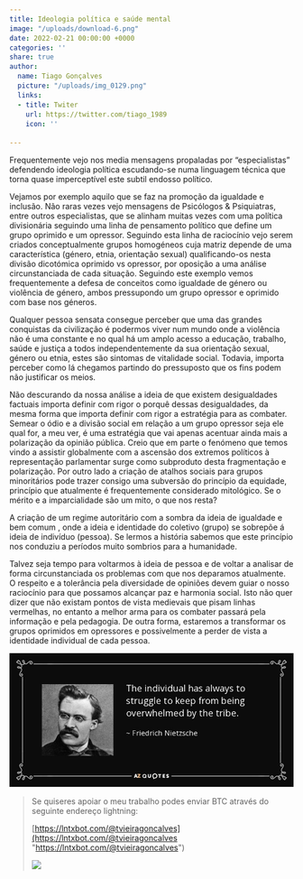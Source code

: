 ```yaml
---
title: Ideologia política e saúde mental
image: "/uploads/download-6.png"
date: 2022-02-21 00:00:00 +0000
categories: ''
share: true
author:
  name: Tiago Gonçalves
  picture: "/uploads/img_0129.png"
  links:
  - title: Twiter
    url: https://twitter.com/tiago_1989
    icon: ''

---
```

Frequentemente vejo nos media mensagens propaladas por “especialistas” defendendo ideologia política escudando-se numa linguagem técnica que torna quase imperceptível este subtil endosso político.

Vejamos por exemplo aquilo que se faz na promoção da igualdade e inclusão. Não raras vezes vejo mensagens de Psicólogos & Psiquiatras, entre outros especialistas, que se alinham muitas vezes com uma política divisionária seguindo uma linha de pensamento político que define um grupo oprimido e um opressor. Seguindo esta linha de raciocínio vejo serem criados conceptualmente grupos homogéneos cuja matriz depende de uma característica (género, etnia, orientação sexual) qualificando-os nesta divisão dicotómica oprimido vs opressor, por oposição a uma análise circunstanciada de cada situação. Seguindo este exemplo vemos frequentemente a defesa de conceitos como igualdade de género ou violência de género, ambos pressupondo um grupo opressor e oprimido com base nos géneros.

Qualquer pessoa sensata consegue perceber que uma das grandes conquistas da civilização é podermos viver num mundo onde a violência não é uma constante e no qual há um amplo acesso a educação, trabalho, saúde e justiça a todos independentemente da sua orientação sexual, género ou etnia, estes são sintomas de vitalidade social. Todavia, importa perceber como lá chegamos partindo do pressuposto que os fins podem não justificar os meios.

Não descurando da nossa análise a ideia de que existem desigualdades factuais importa definir com rigor o porquê dessas desigualdades, da mesma forma que importa definir com rigor a estratégia para as combater. Semear o ódio e a divisão social em relação a um grupo opressor seja ele qual for, a meu ver, é uma estratégia que vai apenas acentuar ainda mais a polarização da opinião pública. Creio que em parte o fenómeno que temos vindo a assistir globalmente com a ascensão dos extremos políticos à representação parlamentar surge como subproduto desta fragmentação e polarização. Por outro lado a criação de atalhos sociais para grupos minoritários pode trazer consigo uma subversão do princípio da equidade, princípio que atualmente é frequentemente considerado mitológico. Se o mérito e a imparcialidade são um mito, o que nos resta?

A criação de um regime autoritário com a sombra da ideia de igualdade e bem comum , onde a ideia e identidade do coletivo (grupo) se sobrepõe á ideia de indivíduo (pessoa). Se lermos a história sabemos que este princípio nos conduziu a períodos muito sombrios para a humanidade.

Talvez seja tempo para voltarmos à ideia de pessoa e de voltar a analisar de forma circunstanciada os problemas com que nos deparamos atualmente. O respeito e a tolerância pela diversidade de opiniões devem guiar o nosso raciocínio para que possamos alcançar paz e harmonia social. Isto não quer dizer que não existam pontos de vista medievais que pisam linhas vermelhas, no entanto a melhor arma para os combater passará pela informação e pela pedagogia. De outra forma, estaremos a transformar os grupos oprimidos em opressores e possivelmente a perder de vista a identidade individual de cada pessoa.

![Nietzche](/uploads/quote-the-individual-has-always-to-struggle-to-keep-from-being-overwhelmed-by-the-tribe-friedrich-nietzsche-70-8-0804.jpeg "Nietzche")

> Se quiseres apoiar o meu trabalho podes enviar BTC através do seguinte endereço lightning:
>
> [https://lntxbot.com/@tvieiragoncalves](https://lntxbot.com/@tvieiragoncalves "https://lntxbot.com/@tvieiragoncalves")
>
> ![](https://i.imgur.com/v8i5Xd3.png)